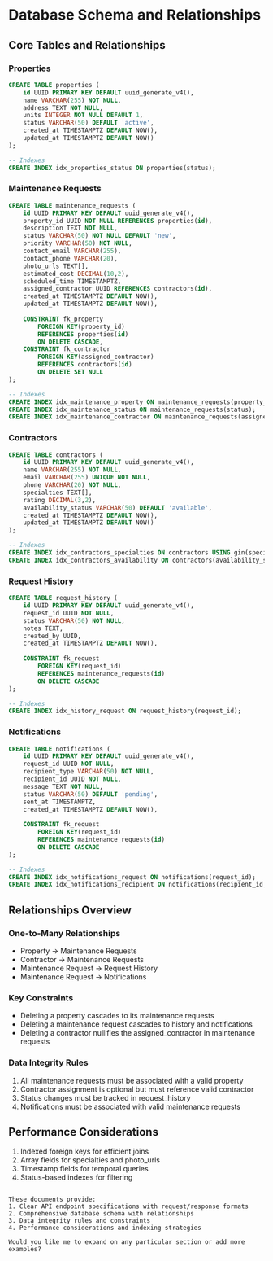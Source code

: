 # Database Schema and Relationships

## Core Tables and Relationships

### Properties

```sql
CREATE TABLE properties (
    id UUID PRIMARY KEY DEFAULT uuid_generate_v4(),
    name VARCHAR(255) NOT NULL,
    address TEXT NOT NULL,
    units INTEGER NOT NULL DEFAULT 1,
    status VARCHAR(50) DEFAULT 'active',
    created_at TIMESTAMPTZ DEFAULT NOW(),
    updated_at TIMESTAMPTZ DEFAULT NOW()
);

-- Indexes
CREATE INDEX idx_properties_status ON properties(status);
```

### Maintenance Requests

```sql
CREATE TABLE maintenance_requests (
    id UUID PRIMARY KEY DEFAULT uuid_generate_v4(),
    property_id UUID NOT NULL REFERENCES properties(id),
    description TEXT NOT NULL,
    status VARCHAR(50) NOT NULL DEFAULT 'new',
    priority VARCHAR(50) NOT NULL,
    contact_email VARCHAR(255),
    contact_phone VARCHAR(20),
    photo_urls TEXT[],
    estimated_cost DECIMAL(10,2),
    scheduled_time TIMESTAMPTZ,
    assigned_contractor UUID REFERENCES contractors(id),
    created_at TIMESTAMPTZ DEFAULT NOW(),
    updated_at TIMESTAMPTZ DEFAULT NOW(),
    
    CONSTRAINT fk_property
        FOREIGN KEY(property_id) 
        REFERENCES properties(id)
        ON DELETE CASCADE,
    CONSTRAINT fk_contractor
        FOREIGN KEY(assigned_contractor)
        REFERENCES contractors(id)
        ON DELETE SET NULL
);

-- Indexes
CREATE INDEX idx_maintenance_property ON maintenance_requests(property_id);
CREATE INDEX idx_maintenance_status ON maintenance_requests(status);
CREATE INDEX idx_maintenance_contractor ON maintenance_requests(assigned_contractor);
```

### Contractors

```sql
CREATE TABLE contractors (
    id UUID PRIMARY KEY DEFAULT uuid_generate_v4(),
    name VARCHAR(255) NOT NULL,
    email VARCHAR(255) UNIQUE NOT NULL,
    phone VARCHAR(20) NOT NULL,
    specialties TEXT[],
    rating DECIMAL(3,2),
    availability_status VARCHAR(50) DEFAULT 'available',
    created_at TIMESTAMPTZ DEFAULT NOW(),
    updated_at TIMESTAMPTZ DEFAULT NOW()
);

-- Indexes
CREATE INDEX idx_contractors_specialties ON contractors USING gin(specialties);
CREATE INDEX idx_contractors_availability ON contractors(availability_status);
```

### Request History

```sql
CREATE TABLE request_history (
    id UUID PRIMARY KEY DEFAULT uuid_generate_v4(),
    request_id UUID NOT NULL,
    status VARCHAR(50) NOT NULL,
    notes TEXT,
    created_by UUID,
    created_at TIMESTAMPTZ DEFAULT NOW(),
    
    CONSTRAINT fk_request
        FOREIGN KEY(request_id)
        REFERENCES maintenance_requests(id)
        ON DELETE CASCADE
);

-- Indexes
CREATE INDEX idx_history_request ON request_history(request_id);
```

### Notifications

```sql
CREATE TABLE notifications (
    id UUID PRIMARY KEY DEFAULT uuid_generate_v4(),
    request_id UUID NOT NULL,
    recipient_type VARCHAR(50) NOT NULL,
    recipient_id UUID NOT NULL,
    message TEXT NOT NULL,
    status VARCHAR(50) DEFAULT 'pending',
    sent_at TIMESTAMPTZ,
    created_at TIMESTAMPTZ DEFAULT NOW(),
    
    CONSTRAINT fk_request
        FOREIGN KEY(request_id)
        REFERENCES maintenance_requests(id)
        ON DELETE CASCADE
);

-- Indexes
CREATE INDEX idx_notifications_request ON notifications(request_id);
CREATE INDEX idx_notifications_recipient ON notifications(recipient_id, recipient_type);
```

## Relationships Overview

### One-to-Many Relationships
- Property → Maintenance Requests
- Contractor → Maintenance Requests
- Maintenance Request → Request History
- Maintenance Request → Notifications

### Key Constraints
- Deleting a property cascades to its maintenance requests
- Deleting a maintenance request cascades to history and notifications
- Deleting a contractor nullifies the assigned_contractor in maintenance requests

### Data Integrity Rules
1. All maintenance requests must be associated with a valid property
2. Contractor assignment is optional but must reference valid contractor
3. Status changes must be tracked in request_history
4. Notifications must be associated with valid maintenance requests

## Performance Considerations
1. Indexed foreign keys for efficient joins
2. Array fields for specialties and photo_urls
3. Timestamp fields for temporal queries
4. Status-based indexes for filtering
```

These documents provide:
1. Clear API endpoint specifications with request/response formats
2. Comprehensive database schema with relationships
3. Data integrity rules and constraints
4. Performance considerations and indexing strategies

Would you like me to expand on any particular section or add more examples? 